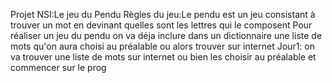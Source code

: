 Projet NSI:Le jeu du Pendu
Règles du jeu:Le pendu est un jeu consistant à trouver un mot en devinant quelles sont les lettres qui le composent
Pour réaliser un jeu du pendu on va déja inclure dans un dictionnaire une liste de mots qu'on aura choisi au préalable ou alors trouver sur internet
Jour1: on va trouver une liste de mots sur internet ou bien les choisir au préalable et commencer sur le prog
